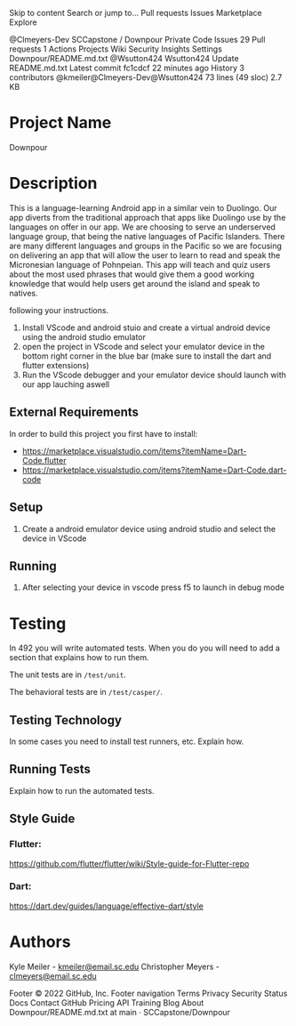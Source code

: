Skip to content
Search or jump to…
Pull requests
Issues
Marketplace
Explore
 
@Clmeyers-Dev 
SCCapstone
/
Downpour
Private
Code
Issues
29
Pull requests
1
Actions
Projects
Wiki
Security
Insights
Settings
Downpour/README.md.txt
@Wsutton424
Wsutton424 Update README.md.txt
Latest commit fc1cdcf 22 minutes ago
 History
 3 contributors
@kmeiler@Clmeyers-Dev@Wsutton424
73 lines (49 sloc)  2.7 KB

# Project Name
Downpour
# Description
This is a language-learning Android app in a similar vein to Duolingo. Our app diverts from the traditional approach that apps
like Duolingo use by the languages on offer in our app. We are choosing to serve an underserved language group, that being the native languages of Pacific Islanders.
There are many different languages and groups in the Pacific so we are focusing on delivering an app that will allow the user to learn to read and speak the
Micronesian language of Pohnpeian. This app will teach and quiz users about the most used phrases that would give them a good working knowledge that would help users
get around the island and speak to natives.


following your instructions.
1. Install VScode and android stuio and create a virtual android device using the android studio emulator 
1. open the project in VScode and select your emulator device in the bottom right corner in the blue bar (make sure to install the dart and flutter extensions) 
1. Run the VScode debugger and your emulator device should launch with our app lauching aswell
## External Requirements

In order to build this project you first have to install:

* https://marketplace.visualstudio.com/items?itemName=Dart-Code.flutter
* https://marketplace.visualstudio.com/items?itemName=Dart-Code.dart-code


## Setup

1. Create a android emulator device using android studio and select the device in VScode

## Running

1. After selecting your device in vscode press f5 to launch in debug mode


# Testing 

In 492 you will write automated tests. When you do you will need to add a 
section that explains how to run them.

The unit tests are in `/test/unit`.

The behavioral tests are in `/test/casper/`.

## Testing Technology

In some cases you need to install test runners, etc. Explain how.

## Running Tests

Explain how to run the automated tests.

## Style Guide
### Flutter:
https://github.com/flutter/flutter/wiki/Style-guide-for-Flutter-repo
### Dart:
https://dart.dev/guides/language/effective-dart/style
# Authors

Kyle Meiler - kmeiler@email.sc.edu
Christopher Meyers - clmeyers@email.sc.edu

Footer
© 2022 GitHub, Inc.
Footer navigation
Terms
Privacy
Security
Status
Docs
Contact GitHub
Pricing
API
Training
Blog
About
Downpour/README.md.txt at main · SCCapstone/Downpour
